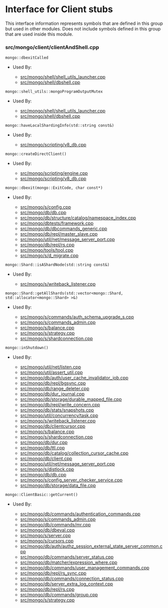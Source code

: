 
# Interface for Client stubs
This interface information represents symbols that are defined in this group but used in other modules.  Does not include symbols defined in this group that are used inside this module.

### src/mongo/client/clientAndShell.cpp

<div></div>

    mongo::dbexitCalled

- Used By:

    - [src/mongo/shell/shell\_utils\_launcher.cpp](../../../../mongo\_shell/mongo\_shell)
    - [src/mongo/shell/dbshell.cpp](../../../../mongo\_shell/mongo\_shell)

<div></div>

    mongo::shell_utils::mongoProgramOutputMutex

- Used By:

    - [src/mongo/shell/shell\_utils\_launcher.cpp](../../../../mongo\_shell/mongo\_shell)
    - [src/mongo/shell/dbshell.cpp](../../../../mongo\_shell/mongo\_shell)

<div></div>

    mongo::haveLocalShardingInfo(std::string const&)

- Used By:

    - [src/mongo/scripting/v8\_db.cpp](../../../../javascript/javascript\_libraries)

<div></div>

    mongo::createDirectClient()

- Used By:

    - [src/mongo/scripting/engine.cpp](../../../../javascript/javascript\_libraries)
    - [src/mongo/scripting/v8\_db.cpp](../../../../javascript/javascript\_libraries)

<div></div>

    mongo::dbexit(mongo::ExitCode, char const*)

- Used By:

    - [src/mongo/s/config.cpp](../../../../sharding/sharding\_uncategorized)
    - [src/mongo/db/db.cpp](../../../../process\_management/mongos\_and\_mongod\_mains)
    - [src/mongo/db/structure/catalog/namespace\_index.cpp](../../../../storage/storage\_layer\_structure)
    - [src/mongo/dbtests/framework.cpp](../../../../tests/unit\_tests)
    - [src/mongo/db/dbcommands\_generic.cpp](../../../../queries/database\_commands)
    - [src/mongo/db/repl/master\_slave.cpp](../../../../replication/replication)
    - [src/mongo/util/net/message\_server\_port.cpp](../../../../network/network\_core)
    - [src/mongo/db/repl/rs.cpp](../../../../replication/replication)
    - [src/mongo/tools/tool.cpp](../../../../tools/tools)
    - [src/mongo/s/d\_migrate.cpp](../../../../sharding/mongod\_commands)

<div></div>

    mongo::Shard::isAShardNode(std::string const&)

- Used By:

    - [src/mongo/s/writeback\_listener.cpp](../../../../sharding/writeback\_listener)

<div></div>

    mongo::Shard::getAllShards(std::vector<mongo::Shard, std::allocator<mongo::Shard> >&)

- Used By:

    - [src/mongo/s/commands/auth\_schema\_upgrade\_s.cpp](../../../../security/authorization)
    - [src/mongo/s/commands\_admin.cpp](../../../../sharding/sharding\_uncategorized)
    - [src/mongo/s/balance.cpp](../../../../sharding/balancer)
    - [src/mongo/s/strategy.cpp](../../../../network/network\_core)
    - [src/mongo/s/shardconnection.cpp](../../../../sharding/sharding\_uncategorized)

<div></div>

    mongo::inShutdown()

- Used By:

    - [src/mongo/util/net/listen.cpp](../../../../network/network\_core)
    - [src/mongo/util/assert\_util.cpp](../../../../utilities/utilities)
    - [src/mongo/db/auth/user\_cache\_invalidator\_job.cpp](../../../../security/authorization)
    - [src/mongo/db/repl/bgsync.cpp](../../../../replication/replication)
    - [src/mongo/db/range\_deleter.cpp](../../../../sharding/sharding\_uncategorized)
    - [src/mongo/db/dur\_journal.cpp](../../../../storage/journaling)
    - [src/mongo/db/storage/durable\_mapped\_file.cpp](../../../../storage/journaling)
    - [src/mongo/db/repl/write\_concern.cpp](../../../../replication/replication)
    - [src/mongo/db/stats/snapshots.cpp](../../../../utilities/utilities)
    - [src/mongo/util/concurrency/task.cpp](../../../../utilities/utilities)
    - [src/mongo/s/writeback\_listener.cpp](../../../../sharding/writeback\_listener)
    - [src/mongo/db/clientcursor.cpp](../../../../queries/client\_and\_operation\_tracking)
    - [src/mongo/s/balance.cpp](../../../../sharding/balancer)
    - [src/mongo/s/shardconnection.cpp](../../../../sharding/sharding\_uncategorized)
    - [src/mongo/db/dur.cpp](../../../../storage/journaling)
    - [src/mongo/db/ttl.cpp](../../../../queries/indexing)
    - [src/mongo/db/catalog/collection\_cursor\_cache.cpp](../../../../storage/storage\_layer\_structure)
    - [src/mongo/db/client.cpp](../../../../queries/client\_and\_operation\_tracking)
    - [src/mongo/util/net/message\_server\_port.cpp](../../../../network/network\_core)
    - [src/mongo/s/distlock.cpp](../../../../sharding/sharding\_uncategorized)
    - [src/mongo/db/db.cpp](../../../../process\_management/mongos\_and\_mongod\_mains)
    - [src/mongo/s/config\_server\_checker\_service.cpp](../../../../sharding/sharding\_uncategorized)
    - [src/mongo/db/storage/data\_file.cpp](../../../../storage/mmap\_file\_interface)

<div></div>

    mongo::ClientBasic::getCurrent()

- Used By:

    - [src/mongo/db/commands/authentication\_commands.cpp](../../../../security/authentication)
    - [src/mongo/s/commands\_admin.cpp](../../../../sharding/sharding\_uncategorized)
    - [src/mongo/db/commands/mr.cpp](../../../../queries/database\_commands)
    - [src/mongo/db/dbeval.cpp](../../../../queries/database\_commands)
    - [src/mongo/s/server.cpp](../../../../process\_management/mongos\_and\_mongod\_mains)
    - [src/mongo/s/cursors.cpp](../../../../sharding/sharding\_uncategorized)
    - [src/mongo/db/auth/authz\_session\_external\_state\_server\_common.cpp](../../../../security/authorization)
    - [src/mongo/db/commands/server\_status.cpp](../../../../queries/database\_commands)
    - [src/mongo/db/matcher/expression\_where.cpp](../../../../queries/core\_query\_system)
    - [src/mongo/db/commands/user\_management\_commands.cpp](../../../../security/authorization)
    - [src/mongo/db/repl/rs\_sync.cpp](../../../../replication/replication)
    - [src/mongo/db/commands/connection\_status.cpp](../../../../queries/database\_commands)
    - [src/mongo/db/server\_extra\_log\_context.cpp](../../../../process\_management/logging\_system)
    - [src/mongo/db/repl/rs.cpp](../../../../replication/replication)
    - [src/mongo/db/commands/group.cpp](../../../../queries/database\_commands)
    - [src/mongo/s/strategy.cpp](../../../../network/network\_core)
